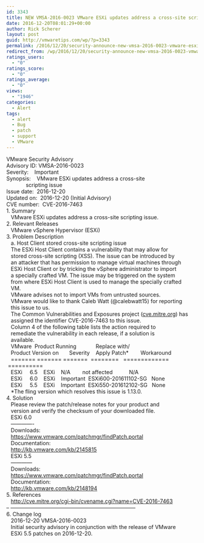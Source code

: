 ```yaml
---
id: 3343
title: NEW VMSA-2016-0023 VMware ESXi updates address a cross-site scripting issue
date: 2016-12-20T08:01:29+00:00
author: Rick Scherer
layout: post
guid: http://vmwaretips.com/wp/?p=3343
permalink: /2016/12/20/security-announce-new-vmsa-2016-0023-vmware-esxi-updates-address-a-cross-site-scripting-issue/
redirect_from: /wp/2016/12/20/security-announce-new-vmsa-2016-0023-vmware-esxi-updates-address-a-cross-site-scripting-issue/
ratings_users:
  - "0"
ratings_score:
  - "0"
ratings_average:
  - "0"
views:
  - "1946"
categories:
  - Alert
tags:
  - alert
  - Bug
  - patch
  - support
  - VMware
---
```

<div>
  VMware Security Advisory
</div>

<div>
</div>

<div>
  Advisory ID: VMSA-2016-0023
</div>

<div>
  Severity:    Important
</div>

<div>
  Synopsis:    VMware ESXi updates address a cross-site
</div>

<div>
               scripting issue
</div>

<div>
</div>

<div>
  Issue date:  <span class="aBn" tabindex="0" data-term="goog_1837638970"><span class="aQJ">2016-12-20</span></span>
</div>

<div>
  Updated on:  <span class="aBn" tabindex="0" data-term="goog_1837638971"><span class="aQJ">2016-12-20</span></span> (Initial Advisory)
</div>

<div>
  CVE number:  CVE-2016-7463
</div>

<div>
</div>

<div>
  1. Summary
</div>

<div>
</div>

<div>
     VMware ESXi updates address a cross-site scripting issue.
</div>

<div>
</div>

<div>
  2. Relevant Releases
</div>

<div>
</div>

<div>
     VMware vSphere Hypervisor (ESXi)
</div>

<div>
</div>



<div>
</div>

<div>
  3. Problem Description
</div>

<div>
</div>

<div>
     a. Host Client stored cross-site scripting issue
</div>

<div>
</div>

<div>
     The ESXi Host Client contains a vulnerability that may allow for
</div>

<div>
     stored cross-site scripting (XSS). The issue can be introduced by
</div>

<div>
     an attacker that has permission to manage virtual machines through
</div>

<div>
     ESXi Host Client or by tricking the vSphere administrator to import
</div>

<div>
     a specially crafted VM. The issue may be triggered on the system
</div>

<div>
     from where ESXi Host Client is used to manage the specially crafted
</div>

<div>
     VM.
</div>

<div>
</div>

<div>
     VMware advises not to import VMs from untrusted sources.
</div>

<div>
</div>

<div>
     VMware would like to thank Caleb Watt (@calebwatt15) for reporting
</div>

<div>
     this issue to us.
</div>

<div>
</div>

<div>
     The Common Vulnerabilities and Exposures project (<a href="http://cve.mitre.org/" target="_blank" data-saferedirecturl="https://www.google.com/url?hl=en&q=http://cve.mitre.org&source=gmail&ust=1482336058924000&usg=AFQjCNHfhPYk3pU_C6sRcqN7Ty4WUYYB0w">cve.mitre.org</a>) has
</div>

<div>
     assigned the identifier CVE-2016-7463 to this issue.
</div>

<div>
</div>

<div>
     Column 4 of the following table lists the action required to
</div>

<div>
     remediate the vulnerability in each release, if a solution is
</div>

<div>
     available.
</div>

<div>
</div>

<div>
     VMware  Product Running             Replace with/
</div>

<div>
     Product Version on       Severity    Apply Patch*        Workaround
</div>

<div>
     ======= ======= =======  ========   =============        ==========
</div>

<div>
     ESXi     6.5    ESXi    N/A        not affected           N/A
</div>

<div>
     ESXi     6.0    ESXi    Important  ESXi600-201611102-SG   None
</div>

<div>
     ESXi     5.5    ESXi    Important  ESXi550-201612102-SG   None
</div>

<div>
</div>

<div>
     *The fling version which resolves this issue is 1.13.0.
</div>

<div>
</div>

<div>
  4. Solution
</div>

<div>
</div>

<div>
     Please review the patch/release notes for your product and
</div>

<div>
     version and verify the checksum of your downloaded file.
</div>

<div>
</div>

<div>
     ESXi 6.0
</div>

<div>
     &#8212;&#8212;&#8212;&#8212;-
</div>

<div>
     Downloads:
</div>

<div>
     <a href="https://www.vmware.com/patchmgr/findPatch.portal" target="_blank" data-saferedirecturl="https://www.google.com/url?hl=en&q=https://www.vmware.com/patchmgr/findPatch.portal&source=gmail&ust=1482336058924000&usg=AFQjCNHqwfLWDR1ox2KBnumUqV2N7yuSJg">https://www.vmware.com/<wbr />patchmgr/findPatch.portal</a>
</div>

<div>
     Documentation:
</div>

<div>
     <a href="http://kb.vmware.com/kb/2145815" target="_blank" data-saferedirecturl="https://www.google.com/url?hl=en&q=http://kb.vmware.com/kb/2145815&source=gmail&ust=1482336058924000&usg=AFQjCNEjB4RNx2mNJwYF4IChAN15R-CcOw">http://kb.vmware.com/kb/<wbr />2145815</a>
</div>

<div>
</div>

<div>
     ESXi 5.5
</div>

<div>
     &#8212;&#8212;&#8212;&#8212;
</div>

<div>
     Downloads:
</div>

<div>
     <a href="https://www.vmware.com/patchmgr/findPatch.portal" target="_blank" data-saferedirecturl="https://www.google.com/url?hl=en&q=https://www.vmware.com/patchmgr/findPatch.portal&source=gmail&ust=1482336058924000&usg=AFQjCNHqwfLWDR1ox2KBnumUqV2N7yuSJg">https://www.vmware.com/<wbr />patchmgr/findPatch.portal</a>
</div>

<div>
     Documentation:
</div>

<div>
     <a href="http://kb.vmware.com/kb/2148194" target="_blank" data-saferedirecturl="https://www.google.com/url?hl=en&q=http://kb.vmware.com/kb/2148194&source=gmail&ust=1482336058924000&usg=AFQjCNFJcSl3_jiXTRbfKnoT8DlPnvKgqw">http://kb.vmware.com/kb/<wbr />2148194</a>
</div>

<div>
</div>

<div>
</div>

<div>
  5. References
</div>

<div>
</div>

<div>
     <a href="http://cve.mitre.org/cgi-bin/cvename.cgi?name=CVE-2016-7463" target="_blank" data-saferedirecturl="https://www.google.com/url?hl=en&q=http://cve.mitre.org/cgi-bin/cvename.cgi?name%3DCVE-2016-7463&source=gmail&ust=1482336058924000&usg=AFQjCNEfSzXq9FlYAznlHmvw5UnNRgk-vg">http://cve.mitre.org/cgi-bin/<wbr />cvename.cgi?name=CVE-2016-7463</a>
</div>

<div>
</div>

<div>
  &#8211; &#8212;&#8212;&#8212;&#8212;&#8212;&#8212;&#8212;&#8212;&#8212;&#8212;<wbr />&#8212;&#8212;&#8212;&#8212;&#8212;&#8212;&#8212;&#8212;&#8212;&#8212;<wbr />&#8212;&#8212;&#8212;&#8211;
</div>

<div>
</div>

<div>
  6. Change log
</div>

<div>
</div>

<div>
     <span class="aBn" tabindex="0" data-term="goog_1837638972"><span class="aQJ">2016-12-20</span></span> VMSA-2016-0023
</div>

<div>
     Initial security advisory in conjunction with the release of VMware
</div>

<div>
     ESXi 5.5 patches on <span class="aBn" tabindex="0" data-term="goog_1837638973"><span class="aQJ">2016-12-20</span></span>.
</div>